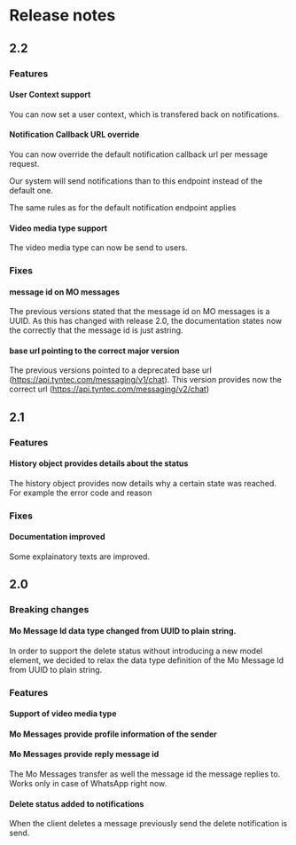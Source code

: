 # Release notes

## 2.2

### Features

#### User Context support

You can now set a user context, which is transfered back on notifications.

#### Notification Callback URL override

You can now override the default notification callback url per message request.

Our system will send notifications than to this endpoint instead of the default one.

The same rules as for the default notification endpoint applies

#### Video media type support

The video media type can now be send to users.

### Fixes

#### message id on MO messages

The previous versions stated that the message id on MO messages is a UUID. As this has changed with release 2.0,
the documentation states now the correctly that the message id is just astring.

#### base url pointing to the correct major version

The previous versions pointed to a deprecated base url (https://api.tyntec.com/messaging/v1/chat). This version provides now the correct url (https://api.tyntec.com/messaging/v2/chat)


## 2.1

### Features

#### History object provides details about the status

The history object provides now details why a certain state was reached. For example the error code and reason

### Fixes

#### Documentation improved

Some explainatory texts are improved.

## 2.0

### Breaking changes

#### Mo Message Id data type changed from UUID to plain string.

In order to support the delete status without introducing a new model element, we decided to relax the data type definition of the Mo Message Id from UUID to plain string.

### Features

#### Support of video media type

#### Mo Messages provide profile information of the sender

#### Mo Messages provide reply message id

The Mo Messages transfer as well the message id the message replies to. Works only in case of WhatsApp right now.

#### Delete status added to notifications

When the client deletes a message previously send the delete notification is send.
